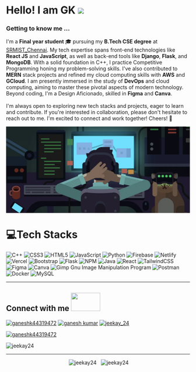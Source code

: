<h1> Hello! I am GK <img height='40px' src="https://slackmojis.com/emojis/14160-mario_wave/download"></h1>


### Getting to know me ...

 I'm a **Final year student** 🎓 pursuing my **B.Tech CSE degree** at [SRMIST_Chennai](https://srmrmp.edu.in). My tech expertise spans front-end technologies like **React JS** and **JavaScript**, as well as back-end tools like **Django**, **Flask**, and **MongoDB**. With a solid foundation in C++, I practice Competitive Programming honing my problem-solving skills. I've also contributed to **MERN** stack projects and refined my cloud computing skills with **AWS** and **GCloud**. I am presently immersed in the study of **DevOps** and cloud computing, aiming to master these pivotal aspects of modern technology. Beyond coding, I'm a Design Aficionado, skilled in **Figma** and **Canva**. <br>
 <br>
 I'm always open to exploring new tech stacks and projects, eager to learn and contribute. If you're interested in collaboration, please don't hesitate to reach out to me. I'm excited to connect and work together! Cheers! 🌟

  <img src="Screenshot 2023-09-11 161353.png" align="center">

  <!--<h2> About Me </h2>
  
  
- 🔭 I’m currently working on Github Projects and Cloud related stuffs

- 🌱 I’m currently learning ML,DSA and CLoud Computing

- 👯 I’m looking to collaborate on Projects,Tech Articles 

- 💬 I would like to talk about Python, JavaScript, Freelancing Opportunites, Open Source***-->



# 💻Tech Stacks
![C++](https://img.shields.io/badge/c%2B%2B-%2523239120.svg?style=for-the-badge&logo=c%2B%2B&logoColor=white) ![CSS3](https://img.shields.io/badge/css3-%231572B6.svg?style=for-the-badge&logo=css3&logoColor=white) ![HTML5](https://img.shields.io/badge/html5-%23E34F26.svg?style=for-the-badge&logo=html5&logoColor=white) ![JavaScript](https://img.shields.io/badge/javascript-%23323330.svg?style=for-the-badge&logo=javascript&logoColor=%23F7DF1E) ![Python](https://img.shields.io/badge/python-3670A0?style=for-the-badge&logo=python&logoColor=ffdd54) ![Firebase](https://img.shields.io/badge/firebase-%23039BE5.svg?style=for-the-badge&logo=firebase) ![Netlify](https://img.shields.io/badge/netlify-%23000000.svg?style=for-the-badge&logo=netlify&logoColor=#00C7B7) ![Vercel](https://img.shields.io/badge/vercel-%23000000.svg?style=for-the-badge&logo=vercel&logoColor=white) ![Bootstrap](https://img.shields.io/badge/bootstrap-%23563D7C.svg?style=for-the-badge&logo=bootstrap&logoColor=white) ![Flask](https://img.shields.io/badge/flask-%23000.svg?style=for-the-badge&logo=flask&logoColor=white) ![NPM](https://img.shields.io/badge/NPM-%23000000.svg?style=for-the-badge&logo=npm&logoColor=white) ![Java](https://img.shields.io/badge/java-%23ED8B00.svg?style=for-the-badge&logo=java&logoColor=white) ![React](https://img.shields.io/badge/react-%2320232a.svg?style=for-the-badge&logo=react&logoColor=%2361DAFB) ![TailwindCSS](https://img.shields.io/badge/tailwindcss-%2338B2AC.svg?style=for-the-badge&logo=tailwind-css&logoColor=white)	![Figma](https://img.shields.io/badge/figma-%23F24E1E.svg?style=for-the-badge&logo=figma&logoColor=white) ![Canva](https://img.shields.io/badge/Canva-%2300C4CC.svg?style=for-the-badge&logo=Canva&logoColor=white) ![Gimp Gnu Image Manipulation Program](https://img.shields.io/badge/Gimp-657D8B?style=for-the-badge&logo=gimp&logoColor=FFFFFF) ![Postman](https://img.shields.io/badge/Postman-FF6C37?style=for-the-badge&logo=postman&logoColor=white) ![Docker](https://img.shields.io/badge/docker-%230db7ed.svg?style=for-the-badge&logo=docker&logoColor=white) ![MySQL](https://img.shields.io/badge/MySQL-%2523000000.svg?style=for-the-badge&logo=MySQL&logoColor=%23FF7139)
<hr>

<h2> Connect with me <img src='https://raw.githubusercontent.com/rahulbanerjee26/githubProfileReadmeGenerator/main/gifs/handShake.gif' width="80px" height=50px> </h2>
<p align="left">
<a href="https://twitter.com/ganeshk44319472" target="blank"><img align="center" src="https://raw.githubusercontent.com/rahuldkjain/github-profile-readme-generator/master/src/images/icons/Social/twitter.svg" alt="ganeshk44319472" height="30" width="40" /></a>
<a href="https://fb.com/ganesh kumar" target="blank"><img align="center" src="https://raw.githubusercontent.com/rahuldkjain/github-profile-readme-generator/master/src/images/icons/Social/facebook.svg" alt="ganesh kumar" height="30" width="40" /></a>
<a href="https://instagram.com/jeekay_24" target="blank"><img align="center" src="https://raw.githubusercontent.com/rahuldkjain/github-profile-readme-generator/master/src/images/icons/Social/instagram.svg" alt="jeekay_24" height="30" width="40" /></a>
</p>
<p align="left"> <a href="https://twitter.com/ganeshk44319472" target="blank"><img src="https://img.shields.io/twitter/follow/ganeshk44319472?logo=twitter&style=for-the-badge" alt="ganeshk44319472" /></a> </p>
<p align="left"> <img src="https://komarev.com/ghpvc/?username=jeekay24&label=Profile%20views&color=0e75b6&style=flat" alt="jeekay24" /> </p>

<hr>

  
 <n><p align ="center">&nbsp;<img src="https://github-readme-stats.vercel.app/api?username=jeekay24&show_icons=true&locale=en&theme=dark" alt="jeekay24" width = "48%"/></n>
  &nbsp;&nbsp;<img src="https://github-readme-streak-stats.herokuapp.com/?user=jeekay24&theme=dracula" alt="jeekay24" width="48%" /></p>
 
